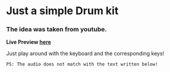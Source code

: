 <h1>Just a simple Drum kit</h1>

<h3>The idea was taken from youtube.</h3>

<strong>Live Preview [here](https://justaway1.github.io/drumstick/)</strong>

<p>Just play around with the keyboard and the corresponding keys!</p>
<code>PS: The audio does not match with the text written below!</code>
